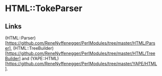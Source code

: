 # HTML::TokeParser

## Links

(HTML::Parser)[https://github.com/ReneNyffenegger/PerlModules/tree/master/HTML/Parser],
(HTML::TreeBuilder)[https://github.com/ReneNyffenegger/PerlModules/tree/master/HTML/TreeBuilder] and
(YAPE::HTML)[https://github.com/ReneNyffenegger/PerlModules/tree/master/YAPE/HTML].
